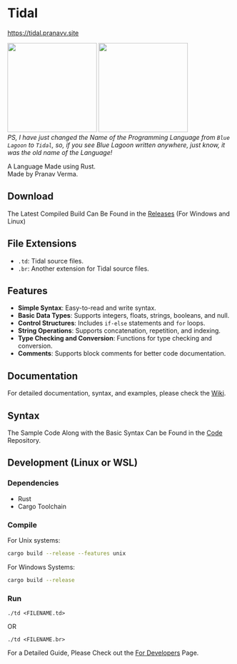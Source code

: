 # Tidal
https://tidal.pranavv.site

<img src="logo/banner.jpeg" height="200px">  <img src="logo/logo.jpeg" height="200px"><br>
<i>PS, I have just changed the Name of the Programming Language from `Blue Lagoon` to `Tidal`, so, if you see Blue Lagoon written anywhere, just know, it was the old name of the Language!</i>

A Language Made using Rust. <br>
Made by Pranav Verma.

## Download
The Latest Compiled Build Can Be Found in the [Releases](https://github.com/PranavVerma-droid/Blue-Lagoon/releases) (For Windows and Linux)

## File Extensions
- `.td`: Tidal source files.
- `.br`: Another extension for Tidal source files.

## Features
- **Simple Syntax**: Easy-to-read and write syntax.
- **Basic Data Types**: Supports integers, floats, strings, booleans, and null.
- **Control Structures**: Includes `if-else` statements and `for` loops.
- **String Operations**: Supports concatenation, repetition, and indexing.
- **Type Checking and Conversion**: Functions for type checking and conversion.
- **Comments**: Supports block comments for better code documentation.

## Documentation
For detailed documentation, syntax, and examples, please check the [Wiki](https://github.com/PranavVerma-droid/Tidal/wiki).

## Syntax
The Sample Code Along with the Basic Syntax Can be Found in the [Code](code) Repository.

## Development (Linux or WSL)

### Dependencies
- Rust
- Cargo Toolchain

### Compile
For Unix systems:
```bash
cargo build --release --features unix
```

For Windows Systems:
```bash
cargo build --release
```

### Run
```./td <FILENAME.td>```

OR 

```./td <FILENAME.br>```

For a Detailed Guide, Please Check out the [For Developers](https://github.com/Tidal-Lang/Tidal/wiki/For-Developers) Page.



